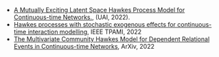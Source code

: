 * [A Mutually Exciting Latent Space Hawkes Process Model for Continuous-time Networks.](https://arxiv.org/pdf/2205.09263.pdf), (UAI, 2022).
* [Hawkes processes with stochastic exogenous effects for continuous-time interaction modelling](https://ieeexplore.ieee.org/abstract/document/9740522), IEEE TPAMI, 2022
* [The Multivariate Community Hawkes Model for Dependent Relational Events in Continuous-time Networks](https://arxiv.org/pdf/2205.09263.pdf), ArXiv, 2022
